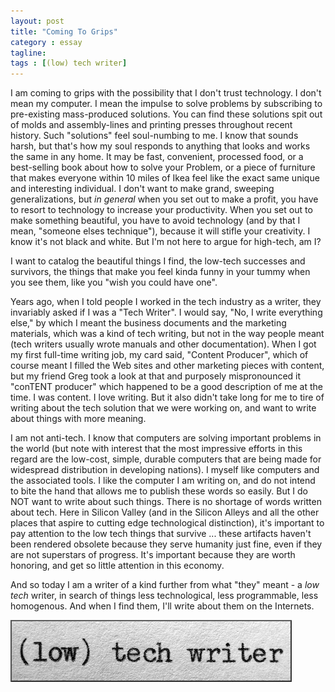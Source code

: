 ```yaml
---
layout: post
title: "Coming To Grips"
category : essay
tagline:
tags : [(low) tech writer]
---
```


I am coming to grips with the possibility that I don't trust technology. I don't mean my computer. I mean the impulse to solve problems by subscribing to pre-existing mass-produced solutions. You can find these solutions spit out of molds and assembly-lines and printing presses throughout recent history. Such "solutions" feel soul-numbing to me. I know that sounds harsh, but that's how my soul responds to anything that looks and works the same in any home. It may be fast, convenient, processed food, or a best-selling book about how to solve your Problem, or a piece of furniture that makes everyone within 10 miles of Ikea feel like the exact same unique and interesting individual. I don't want to make grand, sweeping generalizations, but *in general* when you set out to make a profit, you have to resort to technology to increase your productivity. When you set out to make something beautiful, you have to avoid technology (and by that I mean, "someone elses technique"), because it will stifle your creativity. I know it's not black and white. But I'm not here to argue for high-tech, am I?

I want to catalog the beautiful things I find, the low-tech successes and survivors, the things that make you feel kinda funny in your tummy when you see them, like you "wish you could have one".


Years ago, when I told people I worked in the tech industry as a writer, they invariably asked if I was a "Tech Writer". I would say, "No, I write everything else," by which I meant the business documents and the marketing materials, which was a kind of tech writing, but not in the way people meant (tech writers usually wrote manuals and other documentation). When I got my first full-time writing job, my card said, "Content Producer", which of course meant I filled the Web sites and other marketing pieces with content, but my friend Greg took a look at that and purposely mispronounced it "conTENT producer" which happened to be a good description of me at the time. I was content. I love writing. But it also didn't take long for me to tire of writing about the tech solution that we were working on, and want to write about things with more meaning.

I am not anti-tech. I know that computers are solving important problems in the world (but note with interest that the most impressive efforts in this regard are the low-cost, simple, durable computers that are being made for widespread distribution in developing nations). I myself like computers and the associated tools. I like the computer I am writing on, and do not intend to bite the hand that allows me to publish these words so easily. But I do NOT want to write about such things. There is no shortage of words written about tech. Here in Silicon Valley (and in the Silicon Alleys and all the other places that aspire to cutting edge technological distinction), it's important to pay attention to the low tech things that survive ... these artifacts haven't been rendered obsolete because they serve humanity just fine, even if they are not superstars of progress. It's important because they are worth honoring, and get so little attention in this economy.

And so today I am a writer of a kind further from what "they" meant - a *low tech* writer, in search of things less technological, less programmable, less homogenous. And when I find them, I'll write about them on the Internets.

[![low tech writer](/assets/ltw/header14.jpg)](http://lowtechwriter.com)
